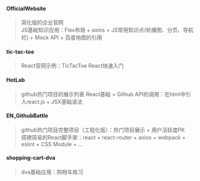 #### OfficialWebsite
> 简化版的企业官网  
JS基础知识应用：Flex布局 + axios + JS常用知识点(轮播图、分页、导航栏) + Mock API + 百度地图的引用  

#### tic-tac-toe
> React官网示例：TicTacToe
React快速入门

#### HotLab
> github热门项目的展示列表
React基础 + Github API的调用：在html中引入react.js + JSX基础语法  
  
#### EN_GithubBattle
> github热门项目完整项目（工程化版）：热门项目展示 + 用户活跃度PK  
搭建简易的React脚手架：react + react-router + axios + webpack + eslint + CSS Module + ...

#### shopping-cart-dva
> dva基础应用：购物车练习  
